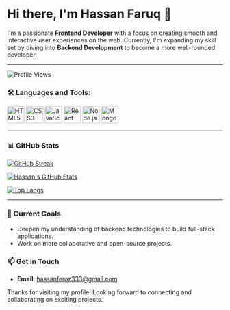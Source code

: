 # Hi there, I'm Hassan Faruq 👋

I'm a passionate **Frontend Developer** with a focus on creating smooth and interactive user experiences on the web. Currently, I'm expanding my skill set by diving into **Backend Development** to become a more well-rounded developer.

---

![Profile Views](https://profile-counter.glitch.me/Faruq-Feroz/count.svg)

### 🛠️ Languages and Tools:

<p align="left">
  <img src="https://cdn.jsdelivr.net/gh/devicons/devicon/icons/html5/html5-original.svg" alt="HTML5" width="40" height="40"/>
  <img src="https://cdn.jsdelivr.net/gh/devicons/devicon/icons/css3/css3-original.svg" alt="CSS3" width="40" height="40"/>
  <img src="https://cdn.jsdelivr.net/gh/devicons/devicon/icons/javascript/javascript-original.svg" alt="JavaScript" width="40" height="40"/>
  <img src="https://cdn.jsdelivr.net/gh/devicons/devicon/icons/react/react-original.svg" alt="React" width="40" height="40"/>
  <img src="https://cdn.jsdelivr.net/gh/devicons/devicon/icons/nodejs/nodejs-original.svg" alt="Node.js" width="40" height="40"/>
  <img src="https://cdn.jsdelivr.net/gh/devicons/devicon/icons/mongodb/mongodb-original.svg" alt="MongoDB" width="40" height="40"/>
</p>

---

### 📊 GitHub Stats

[![GitHub Streak](https://streak-stats.demolab.com/?user=Faruq-Feroz&theme=radical&hide_border=true)](https://git.io/streak-stats)

[![Hassan's GitHub Stats](https://github-readme-stats.vercel.app/api?username=Faruq-Feroz&show_icons=true&theme=radical)](https://github.com/Faruq-Feroz)

[![Top Langs](https://github-readme-stats.vercel.app/api/top-langs/?username=Faruq-Feroz&layout=compact&theme=radical)](https://github.com/Faruq-Feroz)

---

### 🎯 Current Goals
- Deepen my understanding of backend technologies to build full-stack applications.
- Work on more collaborative and open-source projects.

### 📫 Get in Touch
- **Email**: [hassanferoz333@gmail.com](mailto:hassanferoz333@gmail.com)

Thanks for visiting my profile! Looking forward to connecting and collaborating on exciting projects.
